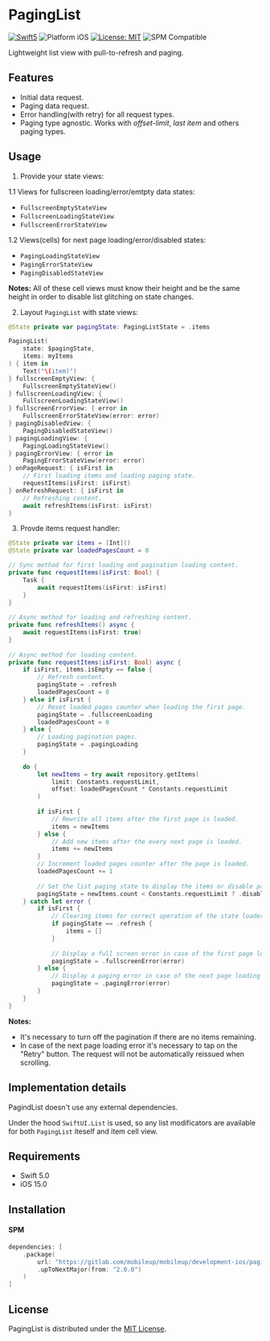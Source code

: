 # PagingList

<p align="left">
    <a href="https://developer.apple.com/swift"><img src="https://img.shields.io/badge/language-Swift_5-green" alt="Swift5" /></a>
 <img src="https://img.shields.io/badge/platform-iOS-blue.svg?style=flat" alt="Platform iOS" />
 <a href="https://github.com/MobileUpLLC/Utils/blob/main/LICENSE"><img src="https://img.shields.io/badge/license-MIT-green" alt="License: MIT" /></a>
<img src="https://img.shields.io/badge/SPM-compatible-green" alt="SPM Compatible">
</p>

Lightweight list view with pull-to-refresh and paging.

## Features
* Initial data request.
* Paging data request.
* Error handling(with retry) for all request types.
* Paging type agnostic. Works with *offset-limit*, *last item* and others paging types. 

## Usage
1. Provide your state views:

1.1 Views for fullscreen loading/error/emtpty data states:
 - `FullscreenEmptyStateView`
 - `FullscreenLoadingStateView`
 - `FullscreenErrorStateView`

1.2 Views(cells) for next page loading/error/disabled states:
 - `PagingLoadingStateView`
 - `PagingErrorStateView`
 - `PagingDisabledStateView`

 **Notes:** All of these cell views must know their height and be the same height in order to disable list glitching on state changes.

2. Layout `PagingList` with state views:
```swift
@State private var pagingState: PagingListState = .items

PagingList(
    state: $pagingState,
    items: myItems
) { item in
    Text("\(item)")
} fullscreenEmptyView: {
    FullscreenEmptyStateView()
} fullscreenLoadingView: {
    FullscreenLoadingStateView()
} fullscreenErrorView: { error in
    FullscreenErrorStateView(error: error)
} pagingDisabledView: {
    PagingDisabledStateView()
} pagingLoadingView: {
    PagingLoadingStateView()
} pagingErrorView: { error in
    PagingErrorStateView(error: error)
} onPageRequest: { isFirst in
    // First loading items and loading paging state.
    requestItems(isFirst: isFirst)
} onRefreshRequest: { isFirst in
    // Refreshing content.
    await refreshItems(isFirst: isFirst)
}
```  

3. Provde items request handler:
```swift
@State private var items = [Int]()
@State private var loadedPagesCount = 0

// Sync method for first loading and pagination loading content.
private func requestItems(isFirst: Bool) {
    Task {
        await requestItems(isFirst: isFirst)
    }
}
    
// Async method for loading and refreshing content.
private func refreshItems() async {
    await requestItems(isFirst: true)
}
    
// Async method for loading content.
private func requestItems(isFirst: Bool) async {
    if isFirst, items.isEmpty == false {
        // Refresh content.
        pagingState = .refresh
        loadedPagesCount = 0
    } else if isFirst {
        // Reset loaded pages counter when loading the first page.
        pagingState = .fullscreenLoading
        loadedPagesCount = 0
    } else {
        // Loading pagination pages.
        pagingState = .pagingLoading
    }
        
    do {
        let newItems = try await repository.getItems(
            limit: Constants.requestLimit,
            offset: loadedPagesCount * Constants.requestLimit
        )
        
        if isFirst {
            // Rewrite all items after the first page is loaded.
            items = newItems
        } else {
            // Add new items after the every next page is loaded.
            items += newItems
        }
        // Increment loaded pages counter after the page is loaded.
        loadedPagesCount += 1
        
        // Set the list paging state to display the items or disable pagination if there are no items remaining.
        pagingState = newItems.count < Constants.requestLimit ? .disabled : .items
    } catch let error {
        if isFirst {
            // Сlearing items for correct operation of the state loader when call pull to refresh.
            if pagingState == .refresh {
                items = []
            }
                
            // Display a full screen error in case of the first page loading error.
            pagingState = .fullscreenError(error)
        } else {
            // Display a paging error in case of the next page loading error.
            pagingState = .pagingError(error)
        }
    }
}
```
**Notes:**
* It's necessary to turn off the pagination if there are no items remaining.
* In case of the next page loading error it's necessary to tap on the "Retry" button. The request will not be automatically reissued when scrolling.

## Implementation details
PagindList doesn't use any external dependencies.

Under the hood `SwiftUI.List` is used, so any list modificators are available for both `PagingList` iteself and item cell view.

## Requirements

- Swift 5.0
- iOS 15.0

## Installation

#### SPM
```swift
dependencies: [
    .package(
        url: "https://gitlab.com/mobileup/mobileup/development-ios/paging-list", 
        .upToNextMajor(from: "2.0.0")
    )
]
```

## License
PagingList is distributed under the [MIT License](https://github.com/MobileUpLLC/PagingList/blob/main/LICENSE).
